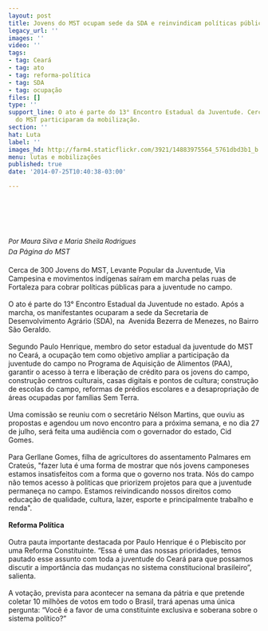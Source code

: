 ```yaml
---
layout: post
title: Jovens do MST ocupam sede da SDA e reinvindicam políticas públicas no CE
legacy_url: ''
images: ''
video: ''
tags:
- tag: Ceará
- tag: ato
- tag: reforma-política
- tag: SDA
- tag: ocupação
files: []
type: ''
support_line: O ato é parte do 13° Encontro Estadual da Juventude. Cerca de 300 Jovens
  do MST participaram da mobilização.
section: ''
hat: Luta
label: ''
images_hd: http://farm4.staticflickr.com/3921/14883975564_5761dbd3b1_b.jpg
menu: lutas e mobilizações
published: true
date: '2014-07-25T10:40:38-03:00'

---
```

<h1>&nbsp;</h1>

<p><em style="font-size:13px; line-height:1.6">Por Maura Silva e Maria Sheila Rodrigues<br />
D</em><em>a P&aacute;gina do MST</em><br />
<br />
Cerca de 300 Jovens do MST, Levante Popular da Juventude, Via Campesina e movimentos ind&iacute;genas sa&iacute;ram em marcha pelas ruas de Fortaleza para cobrar pol&iacute;ticas p&uacute;blicas para a juventude no campo.&nbsp;<br />
<br />
O ato &eacute; parte do 13&deg; Encontro Estadual da Juventude no estado. Ap&oacute;s a marcha, os manifestantes ocuparam a sede da Secretaria de Desenvolvimento Agr&aacute;rio (SDA), na&nbsp; Avenida Bezerra de Menezes, no Bairro S&atilde;o Geraldo.&nbsp;<br />
<br />
Segundo Paulo Henrique, membro do setor estadual da juventude do MST no Cear&aacute;, a ocupa&ccedil;&atilde;o tem como objetivo ampliar a participa&ccedil;&atilde;o da juventude do campo no Programa de Aquisi&ccedil;&atilde;o de Alimentos (PAA), garantir o acesso &agrave; terra e libera&ccedil;&atilde;o de cr&eacute;dito para os jovens do campo, constru&ccedil;&atilde;o centros culturais, casas digitais e pontos de cultura; constru&ccedil;&atilde;o de escolas do campo, reformas de pr&eacute;dios escolares e a desapropria&ccedil;&atilde;o de &aacute;reas ocupadas por fam&iacute;lias Sem Terra.&nbsp;<br />
<br />
Uma comiss&atilde;o se reuniu com o secret&aacute;rio N&eacute;lson Martins, que ouviu as propostas e agendou um novo encontro para a pr&oacute;xima semana, e no dia 27 de julho, ser&aacute; feita uma audi&ecirc;ncia com o governador do estado, Cid Gomes.&nbsp;<br />
<br />
Para Gerllane Gomes, filha de agricultores do assentamento Palmares em Crate&uacute;s, &quot;fazer luta &eacute; uma forma de mostrar que n&oacute;s jovens camponeses estamos insatisfeitos com a forma que o governo nos trata. N&oacute;s do campo n&atilde;o temos acesso &agrave; politicas que priorizem projetos para que a juventude permane&ccedil;a no campo. Estamos reivindicando nossos direitos como educa&ccedil;&atilde;o de qualidade, cultura, lazer, esporte e principalmente trabalho e renda&quot;.<br />
<br />
<strong>Reforma Pol&iacute;tica</strong><br />
<br />
Outra pauta importante destacada por Paulo Henrique &eacute; o Plebiscito por uma Reforma Constituinte. &ldquo;Essa &eacute; uma das nossas prioridades, temos pautado esse assunto com toda a juventude do Cear&aacute; para que possamos discutir a import&acirc;ncia das mudan&ccedil;as no sistema constitucional brasileiro&rdquo;, salienta.&nbsp;<br />
<br />
A vota&ccedil;&atilde;o, prevista para acontecer na semana da p&aacute;tria e que pretende coletar 10 milh&otilde;es de votos em todo o Brasil, trar&aacute; apenas uma &uacute;nica pergunta: &ldquo;Voc&ecirc; &eacute; a favor de uma constituinte exclusiva e soberana sobre o sistema pol&iacute;tico?&rdquo;</p>
